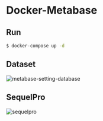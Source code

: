 # Docker-Metabase

## Run

```bash
$ docker-compose up -d
```

## Dataset

![metabase-setting-database](https://user-images.githubusercontent.com/17779386/67750984-9638d200-fa73-11e9-9e7a-227cdc34ea27.png)

## SequelPro

![sequelpro](https://user-images.githubusercontent.com/17779386/67750979-946f0e80-fa73-11e9-83cd-fec292bb7d3c.png)
